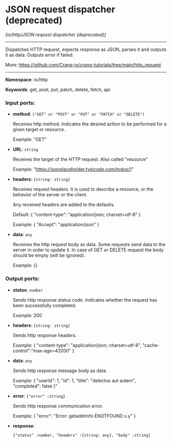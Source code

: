 # JSON request dispatcher (deprecated)

_[io/http/JSON request dispatcher (deprecated)]_

---

Dispatches HTTP request, expects response as JSON, parses it and outputs it as data. Outputs error if failed.

More: https://github.com/Cranq-io/cranq-tutorials/tree/main/http_request

---

__Namespace__: io/http

__Keywords__: get, post, put, patch, delete, fetch, api

### Input ports:

* __method__: ` ("GET" or "POST" or "PUT" or "PATCH" or "DELETE") `

    Receives http method. Indicates the desired action to be performed for a given target or resource.
    
    Example:
    "GET"
    


* __URL__: ` string `

    Receives the target of the HTTP request. Also called "resource" 
    
    Example:
    "https://jsonplaceholder.typicode.com/todos/1"
    


* __headers__: ` {string: string} `

    Receives request headers. It is  used to describe a resource, or the behavior of the server or the client.
    
    Any received headers are added to the defaults.
    
    Default:
    {
      "content-type": "application/json; charset=utf-8"
    }
    
    Example: 
    {
    "Accept": "application/json"
    }
    


* __data__: ` any `

    Receives the http request body as data. Some requests send data to the server in order to update it. In case of GET or DELETE request the body should be empty (will be ignored).
    
    Example:
    {}

### Output ports:

* __status__: ` number `

    Sends http response status code. Indicates whether the request has been  successfully completed.
    
    Example:
    200
    


* __headers__: ` {string: string} `

    Sends http response headers.
    
    Example:
    {
    "content-type": "application/json; charset=utf-8",
    "cache-control":"max-age=43200"
    }


* __data__: ` any `

    Sends http response message body as data.
    
    Example:
    {
      "userId": 1, 
      "id": 1, 
      "title": "delectus aut autem",  
      "completed": false
    }"


* __error__: ` {"error" :string} `

    Sends http response communication error.
    
    
    Example:
    {
      "error": "Error: getaddrinfo ENOTFOUND x.y"
    }


* __response__: 
    ```
    {"status" :number, "headers" :{string: any}, "body" :string}
    ```

